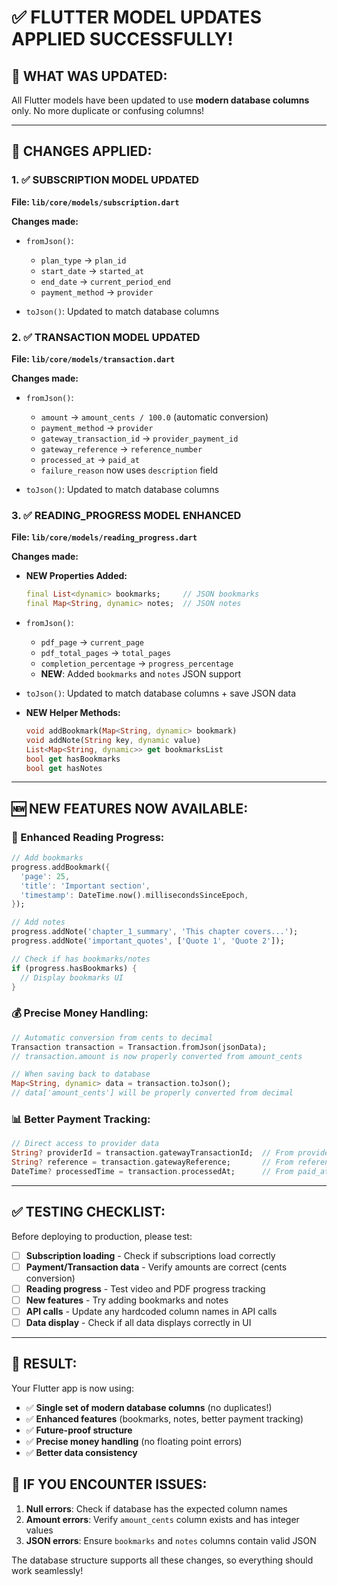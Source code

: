 # ✅ FLUTTER MODEL UPDATES APPLIED SUCCESSFULLY!

## 🎯 **WHAT WAS UPDATED:**

All Flutter models have been updated to use **modern database columns** only. No more duplicate or confusing columns!

---

## 📱 **CHANGES APPLIED:**

### **1. ✅ SUBSCRIPTION MODEL UPDATED**
**File: `lib/core/models/subscription.dart`**

**Changes made:**
- `fromJson()`: 
  - `plan_type` → `plan_id`
  - `start_date` → `started_at`
  - `end_date` → `current_period_end`
  - `payment_method` → `provider`

- `toJson()`: Updated to match database columns

### **2. ✅ TRANSACTION MODEL UPDATED**  
**File: `lib/core/models/transaction.dart`**

**Changes made:**
- `fromJson()`:
  - `amount` → `amount_cents / 100.0` (automatic conversion)
  - `payment_method` → `provider`
  - `gateway_transaction_id` → `provider_payment_id`
  - `gateway_reference` → `reference_number`
  - `processed_at` → `paid_at`
  - `failure_reason` now uses `description` field

- `toJson()`: Updated to match database columns

### **3. ✅ READING_PROGRESS MODEL ENHANCED**
**File: `lib/core/models/reading_progress.dart`**

**Changes made:**
- **NEW Properties Added:**
  ```dart
  final List<dynamic> bookmarks;     // JSON bookmarks
  final Map<String, dynamic> notes;  // JSON notes
  ```

- `fromJson()`:
  - `pdf_page` → `current_page`
  - `pdf_total_pages` → `total_pages`
  - `completion_percentage` → `progress_percentage`
  - **NEW**: Added `bookmarks` and `notes` JSON support

- `toJson()`: Updated to match database columns + save JSON data

- **NEW Helper Methods:**
  ```dart
  void addBookmark(Map<String, dynamic> bookmark)
  void addNote(String key, dynamic value)
  List<Map<String, dynamic>> get bookmarksList
  bool get hasBookmarks
  bool get hasNotes
  ```

---

## 🆕 **NEW FEATURES NOW AVAILABLE:**

### **📖 Enhanced Reading Progress:**
```dart
// Add bookmarks
progress.addBookmark({
  'page': 25,
  'title': 'Important section',
  'timestamp': DateTime.now().millisecondsSinceEpoch,
});

// Add notes
progress.addNote('chapter_1_summary', 'This chapter covers...');
progress.addNote('important_quotes', ['Quote 1', 'Quote 2']);

// Check if has bookmarks/notes
if (progress.hasBookmarks) {
  // Display bookmarks UI
}
```

### **💰 Precise Money Handling:**
```dart
// Automatic conversion from cents to decimal
Transaction transaction = Transaction.fromJson(jsonData);
// transaction.amount is now properly converted from amount_cents

// When saving back to database
Map<String, dynamic> data = transaction.toJson();
// data['amount_cents'] will be properly converted from decimal
```

### **📊 Better Payment Tracking:**
```dart
// Direct access to provider data
String? providerId = transaction.gatewayTransactionId;  // From provider_payment_id
String? reference = transaction.gatewayReference;       // From reference_number
DateTime? processedTime = transaction.processedAt;      // From paid_at
```

---

## ✅ **TESTING CHECKLIST:**

Before deploying to production, please test:

- [ ] **Subscription loading** - Check if subscriptions load correctly
- [ ] **Payment/Transaction data** - Verify amounts are correct (cents conversion)  
- [ ] **Reading progress** - Test video and PDF progress tracking
- [ ] **New features** - Try adding bookmarks and notes
- [ ] **API calls** - Update any hardcoded column names in API calls
- [ ] **Data display** - Check if all data displays correctly in UI

---

## 🎉 **RESULT:**

Your Flutter app is now using:
- ✅ **Single set of modern database columns** (no duplicates!)
- ✅ **Enhanced features** (bookmarks, notes, better payment tracking)
- ✅ **Future-proof structure**
- ✅ **Precise money handling** (no floating point errors)
- ✅ **Better data consistency**

## 🔧 **IF YOU ENCOUNTER ISSUES:**

1. **Null errors**: Check if database has the expected column names
2. **Amount errors**: Verify `amount_cents` column exists and has integer values
3. **JSON errors**: Ensure `bookmarks` and `notes` columns contain valid JSON

The database structure supports all these changes, so everything should work seamlessly!
